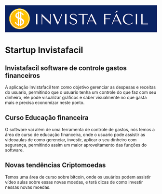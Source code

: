 ![Logotipo da startup](Imagens/LogoInvistaFacil.jpg)
# Startup Invistafacil

## Invistafacil software de controle gastos financeiros
A aplicação Invistafacil tem como objetivo gerenciar as despesas e receitas do usuario, permitindo que o usuario tenha um controle do que faz com seu dinheiro, ele pode visualizar gráficos e saber visualmente no que gasta mais e precisa economizar neste ponto.

## Curso Educação financeira
O software vai além de uma ferramenta de controle de gastos, nós temos a área de curso de educação financeira, onde o usuario pode assistir as videoaulas de como gerenciar, investir, aplicar o seu dinheiro com segurança, permitindo assim um maior aproveitamento das funções do software.

## Novas tendências Criptomoedas
Temos uma área de curso sobre bitcoin, onde os usuários podem assistir vídeo aulas sobre essas novas moedas, e terá dicas de como investir nessas novas moedas.
